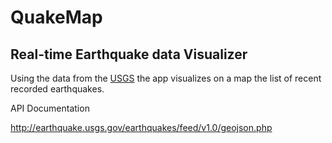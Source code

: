 # QuakeMap

## Real-time Earthquake data Visualizer

Using the data from the [USGS](http://earthquake.usgs.gov/earthquakes/) the app visualizes on a map the list of recent recorded earthquakes.

API Documentation

http://earthquake.usgs.gov/earthquakes/feed/v1.0/geojson.php

